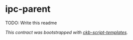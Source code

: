 # ipc-parent

TODO: Write this readme

*This contract was bootstrapped with [ckb-script-templates].*

[ckb-script-templates]: https://github.com/cryptape/ckb-script-templates
